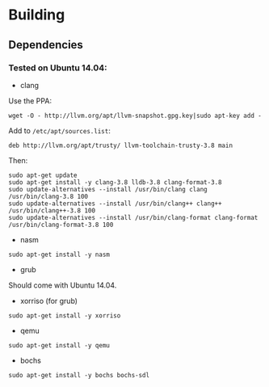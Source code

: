 Building
========

Dependencies
------------

### Tested on Ubuntu 14.04:

- clang

Use the PPA:

```
wget -O - http://llvm.org/apt/llvm-snapshot.gpg.key|sudo apt-key add -
```

Add to `/etc/apt/sources.list`:

```
deb http://llvm.org/apt/trusty/ llvm-toolchain-trusty-3.8 main
```

Then:

```
sudo apt-get update
sudo apt-get install -y clang-3.8 lldb-3.8 clang-format-3.8
sudo update-alternatives --install /usr/bin/clang clang /usr/bin/clang-3.8 100
sudo update-alternatives --install /usr/bin/clang++ clang++ /usr/bin/clang++-3.8 100
sudo update-alternatives --install /usr/bin/clang-format clang-format /usr/bin/clang-format-3.8 100
```

- nasm

```
sudo apt-get install -y nasm
```

- grub

Should come with Ubuntu 14.04.

- xorriso (for grub)

```
sudo apt-get install -y xorriso
```

- qemu

```
sudo apt-get install -y qemu
```

- bochs

```
sudo apt-get install -y bochs bochs-sdl
```

